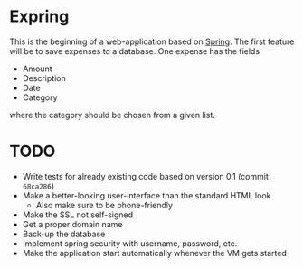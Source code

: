 # Expring
This is the beginning of a web-application based on [Spring](https://spring.io/). The first feature will be to save expenses to a database. One expense has the fields
* Amount
* Description
* Date
* Category

where the category should be chosen from a given list. 

# TODO
* Write tests for already existing code based on version 0.1 (commit `68ca286`)
* Make a better-looking user-interface than the standard HTML look
  * Also make sure to be phone-friendly
* Make the SSL not self-signed
* Get a proper domain name
* Back-up the database
* Implement spring security with username, password, etc.
* Make the application start automatically whenever the VM gets started
